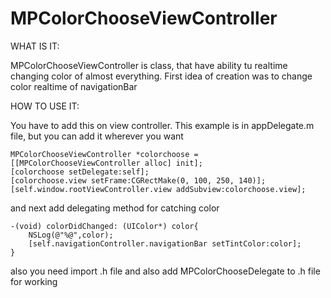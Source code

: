 MPColorChooseViewController
===========================

WHAT IS IT:

MPColorChooseViewController is class, that have ability tu realtime changing color of almost everything. First idea of creation was to change color realtime of navigationBar



HOW TO USE IT:

You have to add this on view controller. This example is in appDelegate.m file, but you can add it wherever you want

``` 
MPColorChooseViewController *colorchoose = [[MPColorChooseViewController alloc] init];
[colorchoose setDelegate:self];
[colorchoose.view setFrame:CGRectMake(0, 100, 250, 140)];
[self.window.rootViewController.view addSubview:colorchoose.view];
```
and next add delegating method for catching color 

```
-(void) colorDidChanged: (UIColor*) color{
    NSLog(@"%@",color);
    [self.navigationController.navigationBar setTintColor:color];
}
```
also you need import .h file and also add MPColorChooseDelegate to .h file for working
